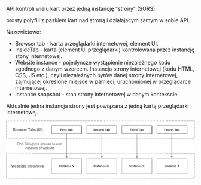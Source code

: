 API kontroli wielu kart przez jedną instancję "strony" (SORS).

prosty polyfill z paskiem kart nad stroną i działajacym samym w sobie API.

Nazewictowo:

* Browser tab - karta przeglądarki internetowej, element UI.
* InsideTab - karta (element UI przeglądarki) kontrolowana przez instancję stony internetowej.
* Website instance -  pojedyncze wystąpienie niezależnego kodu zgodnego z danym wzorcem. Instancja strony internetowej (kodu HTML, CSS, JS etc.), czyli niezależnych bytów danej strony internetowej, zajmującej określone miejsce w pamięci, uruchomionej w przeglądarce internetowej.
* Instance snapshot - stan strony internetowej w danym kontekście

Aktualnie jedna instancja strony jest powiązana z jedną kartą przeglądarki internetowej.

![One tab - one Instance od website](onetaboneinstance.png)